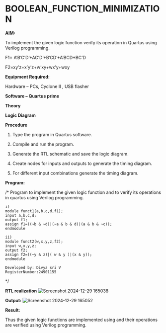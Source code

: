# BOOLEAN_FUNCTION_MINIMIZATION

**AIM:**

To implement the given logic function verify its operation in Quartus using Verilog programming.

F1= A’B’C’D’+AC’D’+B’CD’+A’BCD+BC’D 

F2=xy’z+x’y’z+w’xy+wx’y+wxy

**Equipment Required:**

Hardware – PCs, Cyclone II , USB flasher

**Software – Quartus prime**

**Theory**

**Logic Diagram**

**Procedure**

1.	Type the program in Quartus software.

2.	Compile and run the program.

3.	Generate the RTL schematic and save the logic diagram.

4.	Create nodes for inputs and outputs to generate the timing diagram.

5.	For different input combinations generate the timing diagram.


**Program:**

/* Program to implement the given logic function and to verify its operations in quartus using Verilog programming. 
```
i)
module funct1(a,b,c,d,f1);
input a,b,c,d;
output f1;
assign f1=((~b & ~d)|(~a & b & d)|(a & b & ~c));
endmodule

ii)
module funct2(w,x,y,z,f2);
input w,x,y,z;
output f2;
assign f2=((~y & z)|( w & y )|(x & y));
endmodule
```
```
Developed by: Divya sri V
RegisterNumber:24901155
```
*/


**RTL realization**
![Screenshot 2024-12-29 165038](https://github.com/user-attachments/assets/10194d76-4021-41ea-b7ea-7ffd9382692b)

**Output:**
![Screenshot 2024-12-29 165052](https://github.com/user-attachments/assets/cc3f5823-426a-4bf7-ac9b-70b1d0b95d6b)


**Result:**

Thus the given logic functions are implemented using and their operations are verified using Verilog programming.

